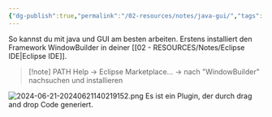 ```yaml
---
{"dg-publish":true,"permalink":"/02-resources/notes/java-gui/","tags":["code/java/tools","GUI"],"updated":"2024-10-25T08:46:08.463+02:00"}
---
```



So kannst du mit java und GUI am besten arbeiten.
Erstens installiert den Framework WindowBuilder in deiner [[02 - RESOURCES/Notes/Eclipse IDE\|Eclipse IDE]].
> [!note] PATH
> Help -> Eclipse Marketplace... -> nach "WindowBuilder" nachsuchen und installieren

![2024-06-21-20240621140219152.png](/img/user/02%20-%20RESOURCES/Files/2024-06-21-20240621140219152.png)
Es ist ein Plugin, der durch drag and drop Code generiert.
